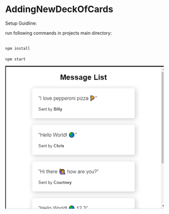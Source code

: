 # AddingNewDeckOfCards

Setup Guidline:

run following commands in projects main directory:

<code>
npm install <br/>
npm start
</code>

![screenshot](https://github.com/mrzasad/AddingNewDeckOfCards/blob/master/MessageList.PNG)


